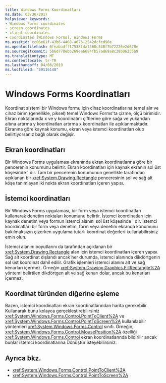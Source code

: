 ```yaml
---
title: Windows Forms Koordinatları
ms.date: 03/30/2017
helpviewer_keywords:
- Windows Forms coordinates
- screen coordinates
- client coordinates
- coordinates [Windows Forms], Windows Forms
ms.assetid: cc06e61f-43b6-4408-a676-2542dcfcd96e
ms.openlocfilehash: 6feabadff17538f4a7368c348f7b72226e2d678e
ms.sourcegitcommit: 5b6d778ebb269ee6684fb57ad69a8c28b06235b9
ms.translationtype: MT
ms.contentlocale: tr-TR
ms.lasthandoff: 04/08/2019
ms.locfileid: "59116148"
---
```

# <a name="windows-forms-coordinates"></a>Windows Forms Koordinatları
Koordinat sistemi bir Windows formu için cihaz koordinatlarına temel alır ve cihaz birim (genellikle, piksel) temel Windows Forms'ta çizme, ölçü birimidir. Ekran noktalarında x ve y koordinatını çiftlerine göre sağa ve yukarıdan altına artırma y koordinatları artırma x koordinatları ile açıklanmaktadır. Ekranına göre kaynak konumu, ekran veya istemci koordinatları olup belirtiyorsanız bağlı olarak değişir.  
  
## <a name="screen-coordinates"></a>Ekran koordinatları  
 Bir Windows Forms uygulaması ekranında ekran koordinatlarına göre bir pencerenin konumunu belirtir. Ekran koordinatları için kaynak ekranın sol üst köşesinde ' dir. Tam bir pencerenin konumunun genellikle tarafından açıklanan bir <xref:System.Drawing.Rectangle> penceresinin sol ve sağ alt köşe tanımlayan iki nokta ekran koordinatları içeren yapısı.  
  
## <a name="client-coordinates"></a>İstemci koordinatları  
 Bir Windows Forms uygulaması, bir form veya istemci koordinatları kullanarak denetim noktaları konumunu belirtir. İstemci koordinatları için kaynak denetim veya formun istemci alanını sol üst köşesinde ' dir. İstemci koordinatları bir form veya denetim, form veya denetim ekranda konumunu bakılmaksızın çizerken uygulama tutarlı koordinat değerleri kullanabilirsiniz emin olun.  
  
 İstemci alanını boyutlarını da tarafından açıklanan bir <xref:System.Drawing.Rectangle> alan için istemci koordinatları içeren yapısı. Sağ alt koordinat dışlandı ancak her durumda, istemci alanında dikdörtgenin sol üst koordinat dahil edilir. Grafik işlemleri istemci alanını alt ve sağ kenarları içermez. Örneğin <xref:System.Drawing.Graphics.FillRectangle%2A> yöntemi belirtilen dikdörtgen alt ve sağ kenarı dolar, ancak bu kenarları içermez.  
  
## <a name="mapping-from-one-type-of-coordinate-to-another"></a>Koordinat türünden diğerine eşleme  
 Bazen, istemci koordinatları ekran koordinatlarından harita gerekebilir. Kullanarak bunu kolayca gerçekleştirebilirsiniz <xref:System.Windows.Forms.Control.PointToClient%2A> ve <xref:System.Windows.Forms.Control.PointToScreen%2A> kullanılabilir yöntemleri <xref:System.Windows.Forms.Control> sınıfı. Örneğin, <xref:System.Windows.Forms.Control.MousePosition%2A> özelliği <xref:System.Windows.Forms.Control> ekran koordinatlarında bildirilir ancak bunlar istemci koordinatlarına Dönüştür isteyebilirsiniz.  
  
## <a name="see-also"></a>Ayrıca bkz.

- <xref:System.Windows.Forms.Control.PointToClient%2A>
- <xref:System.Windows.Forms.Control.PointToScreen%2A>
